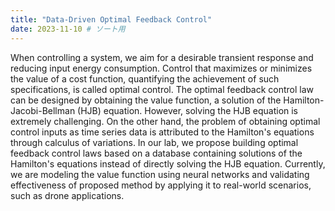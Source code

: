 ```yaml
---
title: "Data-Driven Optimal Feedback Control"
date: 2023-11-10 # ソート用
---
```


When controlling a system, we aim for a desirable transient response and reducing input energy consumption. Control that maximizes or minimizes the value of a cost function, quantifying the achievement of such specifications, is called optimal control. The optimal feedback control law can be designed by obtaining the value function, a solution of the Hamilton-Jacobi-Bellman (HJB) equation. However, solving the HJB equation is extremely challenging.
On the other hand, the problem of obtaining optimal control inputs as time series data is attributed to the Hamilton's equations through calculus of variations. In our lab, we propose building optimal feedback control laws based on a database containing solutions of the Hamilton's equations instead of directly solving the HJB equation. Currently, we are modeling the value function using neural networks and validating effectiveness of proposed method by applying it to real-world scenarios, such as drone applications.